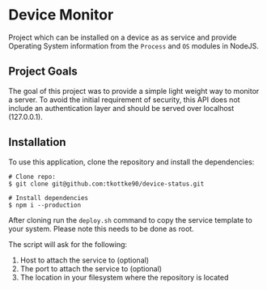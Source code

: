 # Device Monitor

Project which can be installed on a device as as service and provide Operating System information from the `Process` and `OS` modules in NodeJS.

## Project Goals

The goal of this project was to provide a simple light weight way to monitor a server.  To avoid the initial requirement of security, this API does not include an authentication layer and should be served over localhost (127.0.0.1).

## Installation

To use this application, clone the repository and install the dependencies:

```
# Clone repo:
$ git clone git@github.com:tkottke90/device-status.git

# Install dependencies
$ npm i --production
```

After cloning run the `deploy.sh` command to copy the service template to your system.  Please note this needs to be done as root.

The script will ask for the following:

1. Host to attach the service to (optional)
2. The port to attach the service to (optional)
3. The location in your filesystem where the repository is located
